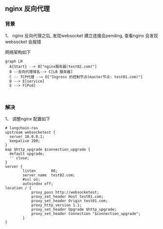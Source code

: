 ## nginx 反向代理

### 背景

1、 nginx 反向代理之后, 发现websocket 建立连接会pending, 查看nginx 会发现websocket 会报错

网络架构如下

```Mermaid
graph LR
  A{Start} --> B["nginx服务器(test02.com)"]
  B --反向代理域名--> C[LB 服务器]
  C -- TCP代理 --> D["Ingress 的控制节点(master节点: test01.com)"]
  D --> E[service]
  E --> F[Pod]
    
  
```



### 解决

1、 调整nginx 配置如下

```nginx
# langchain-ras
upstream websocketest {
  server 10.0.0.1;
  keepalive 200;
}
map $http_upgrade $connection_upgrade {
  default upgrade;
  '' close;
}
server {
        listen       80;
        server_name  test02.com;
        #ssl on;
        autoindex off;
location / {
			proxy_pass http://websocketest;
            proxy_set_header Host test01.com;
            proxy_set_header Origin test01.com;
            proxy_http_version 1.1;
            proxy_set_header Upgrade $http_upgrade;
            proxy_set_header Connection "$connection_upgrade";
        }
}
```



